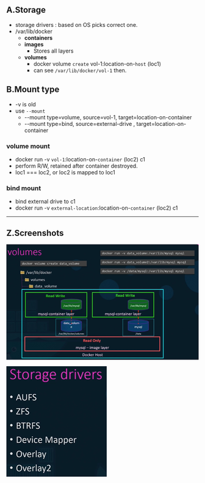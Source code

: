 ## A.Storage
- storage drivers : based on OS picks correct one.
- /var/lib/docker
  - **containers**
  - **images**
    - Stores all layers
  - **volumes**
    - docker volume `create` vol-1:location-on-`host` (loc1)
    - can see `/var/lib/docker/vol-1` then.

## B.Mount type
- -v is old
- use `--mount`
  - --mount type=volume, source=vol-1,           target=location-on-container
  - --mount type=bind,   source=external-drive , target=location-on-container
  
### volume mount
- docker run -v `vol-1`:location-on-`container` (loc2) c1
- perform R/W, retained after container destroyed.
- loc1 === loc2, or loc2 is mapped to loc1

### bind mount
- bind external drive to c1
- docker run -v `external-location`:location-on-`container` (loc2) c1

---
## Z.Screenshots
![img_6.png](img/crash-course/img_6.png)

![img_7.png](img/crash-course/img_7.png)